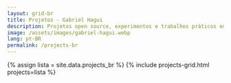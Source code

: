 ```yaml
---
layout: grid-br
title: Projetos - Gabriel Hagui
description: Projetos open source, experimentos e trabalhos práticos em Cloud AWS, automação, homelab e desenvolvimento de software.
image: /assets/images/gabriel-hagui.webp
lang: pt-BR
permalink: /projects-br
---
```


{% assign lista = site.data.projects_br %}
{% include projects-grid.html projects=lista %}
